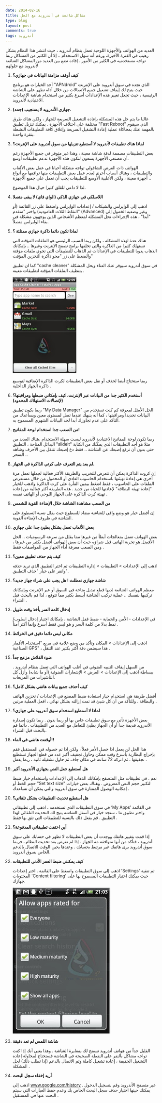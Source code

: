 ```yaml
---
date: 2014-02-16
title: مشاكل شائعة في أندرويد مع الحل
type: blog
layout: post
comments: true
tags: أندرويد
---
```


<amp-img src="/assets/common-android-problems1.jpg" alt="مشاكل شائعة في أندرويد مع الحل">

العديد من الهواتف والأجهزة اللوحية تعمل بنظام أندرويد ، حيث انتشر هذا النظام بشكل رهيب في الفترة الأخيرة، ورغم أنه سهل الاستخدام .. إلا أن الكثير من المشاكل ربما تواجه مستخدميه في الكثير من الأمور . إفادة تضع بين العديد من المشاكل الشائعة لأندرويد مع حلولهم

1. **كيف أوقف مزامنة البيانات في جهازي؟**

   أحد الخيارات هو برنامج "APNdroid" الذي تجده في سوق أندرويد على الإنترنت حيث يتيح لك إيقاف تشغيل جميع الاتصالات من خلال أداة تظهر على الشاشة الرئيسية ، حيث تجعل تغيير هذه الإعدادات أسرع بكثير من استخدام شاشة الإعدادات الاعتيادية ﻷندرويد.

2. **جهازي الأندرويد لا يستجيب (جمد).**

   غالبا ما يتم حل هذه المشكلة بإعادة التشغيل السريعة للجهاز ، ولكن هناك طرق مختلفة على اختلاف الأجهزة . يمكنك تنزيل تطبيق "Fast Reboot" الذي سيقوم بالمهمة عنك بمحاكاة عملية إعادة التشغيل السريعة وإغلاق كافة التطبيقات النشطة بنقرة واحدة.

3. **لماذا هناك تطبيقات لأندرويد لا أستطيع تنزيلها من سوق أندرويد على الإنترنت؟**

   بعض التطبيقات مصممة لدقة شاشة معينة ، وهذا غير متوفر في جميع الأجهزة رغم أن مصنعي الأجهزة يسعون لتكون هذه الأجهزة تدعم تطبيقات أوسع.

   الهواتف ذات العرض الشاقولي تواجه مشكلة أحيانا في عمل بعض الألعاب والتطبيقات ، وهناك أسباب أخرى لعدم عمل بعض التطبيقات منها توافقها مع أنواع أجهزة معينة ، ولكن الأغلبية الأوسع للتطبيقات يجب أن تعمل على جميع الأجهزة ..

   لذا لا داعي للقلق كثيرا حيال هذا الموضوع.

4. **اللاسلكي في جهازي الذكي (الواي فاي) لا يبقى متصلا**

   اذهب إلى الوايرلس والشبكات / إعدادات الوايرلس واضغط على زر القائمة (أو النقاط الثلاث العامودية) واختر "متقدم" (Advanced) وغير وضعية الخمول إلى "أبدا" ، هذه الإجراءات تحل المشكلة لمعظم الأشخاص الذين يوجهون مشكلة في بقاء الوايرلس متصلاً.

5. **لماذا تكون دائما ذاكرة جهازي ممتلئة ؟**

   هناك عدة لهذه المشكلة ، ولكن ربما السبب الرئيسي هو الملفات المؤقتة التي تستهلك كثيرا من الذاكرة والتي تخلفها برامج تصفح الإنترنت وغيرها .. بإمكانك الذهاب يدويا للتطبيقات في الإعدادات ثم الذهاب للتطبيقات التي تحوي ملفات مؤقتة والضغط على زر "محو ذاكرة التخزين المؤقت"

   كما ان تطبيق "cache cleaner" في سوق أندرويد سيوفر عنك العناء ويحل المشكلة بتنظيف الملفات المؤقتة لتطبيقات معينة .

   ![مشاكل شائعة في أندرويد مع الحل2](/assets/common-android-problems2.jpg "مشاكل شائعة في أندرويد مع الحل2")

   ربما ستحتاج أيضا لحذف أو نقل بعض التطبيقات لكرت الذاكرة الإضافية لتوسيع ذاكرة الجهاز الداخلية .

6. **أستخدم الكثير جدا من البيانات عبر الإنترنت، كيف بإمكاني ضبطها ومراقبتها؟ (لإتصالات الاستهلاك المحدود)**

   ربما يكون تطبيق "My Data Manager" الحل الأمثل لمعرفة كم كنت تستخدم من البيانات تحديدا ومراقبتها ، كما أنه ينبهك عندما تصل لمستوى معين ويساعدك من التاكد على عدم تجاوزك أبدا لحد البيانات الشهري المسموح به.

7. **من الصعب جدا استخدام لوحة المفاتيح!**

   ربما تكون لوحة المفاتيح الاعتيادية لأندرويد ليست سهلة الاستخدام ،هناك العديد من البدائل المتاحة ، التطبيق "slidelt" مثلا هو أحد التطبيقات الذي يمكّنك من الكتابة حتى بدون أن ترفع إصبعك عن الشاشة .. فقط دع إصبعك تتنقل بين الأحرف وشاهد السحر ..

8. **لم يعد يتم التعرف على كرتي الذاكرة في الجهاز.**

   إن كروت الذاكرة يمكن أن تتعرض للتخريب والطريقة الأكثر فعالية لجعلها تعمل مرة أخرى هي إعادة تهيئتها باستخدام الحاسوب العادي أو المحمول من خلال مستعرض الملفات على الحاسوب ، فقط اضغط بيمين الفأرة على كرت الذاكرة واذهب للخيار "إعادة تهيئة البطاقة" لإعادتها للحياة من جديد . هذه الطريقة أكثر فعالية من إعادة تهيئة كرت الذاكرة على الجهاز اللوحي أو الهاتف نفسه .

9. **من الصعب مشاهدة الشاشة خلال الإضاءة القوية للشمس**

   إن أفضل خيار هو وضع واقي للشاشة مضاد للسطوع حيث يقلل نسبة السطوع على الشاشة في ظروف الإضاءة القوية.

10. **بعض الألعاب تعمل بشكل بطيئ جدا على جهازي**

    بعض الهواتف تعمل بمعالجات أبطأ من غيرها مما يقلل من سرعة الرسوميات .. الحل الأفضل هو تجربة الهاتف قبل شراؤه حيث أن بعض الهواتف أفضل بكثير من غيرها ، ومن الصعب معرفة أداء الجهاز من المواصفات فقط .

11. **كيف يتم حذف تطبيق معين؟**

    اذهب إلى الإعدادات > التطبيقات > إدارة التطبيقات ثم اختر التطبيق الذي تريد حذفه وانقر على خيار "حذف التطبيق".

12. **شاشة جهازي تعطلت ! هل يجب علي شراء جهاز جديد؟**

    معظم الهواتف الشائعة لديها قطع تبديل متاحة في السوق أو عبر الإنترنت وبإمكانك تركيبها بنفسك .. عملية تركيب الشاشة أبسط بكثير مما تتوقع ، لذا قم بالبحث قبل الشراء .

13. **إدخال كلمة السر يأخذ وقت طويل**

    في الإعدادات - الأمن والحماية - ضبط قفل الشاشة ، بإمكانك اختيار إدخال اسلوب/نمط بدلا من كلمة السر و هو ليس فقط أسرع وإنما أكثر أمناً .

14. **مكاني ليس دائما دقيق في الخرائط**

    اذهب إلى الإعدادات > المكان وتأكد من وضع علامة في مربع "استخدام الأقمار الصناعية GPS" ، هذا سيضمن دقة أكثر بكثير عند التنقل .

15. **ضوء الفلاش مزعج جداً**

    من السهل إيقاف التنبيه الضوئي في أغلب الهواتف التي تعمل بنظام أندرويد . ببساطة اذهب إلى الإعدادات > العرض > الإشعارات الضوئية (أو ما شابه) وأزل كل التأشيرات من المربعات.

16. **كيف أحذف جميع بيانات هاتفي بشكل كامل؟**

    أفضل طريقة هي استخدام خيار استعادة ضبط المصنع في الإعدادات / تخزين الهاتف والبطاقة . وللتأكد من أن كل شيئ قد تمت إزالته بشكل نهائي ، افعل العملية مرتين .

17. **لماذا لا أستطيع استخدام سوق أندرويد على جهازي؟**

    بعض الأجهزة تأتي مع سوق تطبيقات خاص بها أو ربما بدون . ربما تكون إصدارة الأندرويد قديمة جدا أو أن الجهاز بطيئ للتعامل مع العديد من التطبيقات . دائما قم بالبحث قبل الشراء.

18. **أوقعت هاتفي في الماء!!**

    هذا الحل لن يعمل اذا حصل الأمر فعلاً ، ولكن اذا تم حصوله في المستقبل فقم بإخراج البطارية بأسرع وقت ممكن وحاول تجفيف أكبر عدد من قطع الجهاز تستطيع تجفيفها ، ثم اتركه 72 ساعة في مكان جاف ثم حاول تشغيله ثانية ، ربما يعمل .

19. **هل أستطيع جعل النص بجهازي الأندرويد أكبر**

    نعم . في تطبيقات مثل المتصفح بإمكانك الذهاب إلى الإعدادات واستخدام خيار ضبط حجم الخط أو "Set text size" لتكبير حجم النص المعروض . وهناك بعض خيارات إمكانية الوصول الممتازة في سوق أندرويد والتي يمكن أن تساعدك .

20. **هل أستطيع تحديث التطبيقات بشكل تلقائي؟**

    في سوق التطبيقات الذي تستخدمه ، اذهب إلى تطبيقاتي ‘My Apps’ في القائمة واختر تطبيق ما ، ستجد خيار في أسفل الشاشة يتيح لك التحديث التلقائي لهذا التطبيق . قم بفعل ذلك بالنسبة للتطبيقات التي تثق بها فقط .

21. **أين اختفت تطبيقاتي المدفوعة؟**

    إذا قمت بتغيير هاتفك ووجدت أن بعض التطبيقات لا تظهر في حسابك على سوق أندرويد ، فتأكد من أنها متوافقة مه الجهاز . إذا لم تعرض بعد تحديث النظام ، فربما سوق أندرويد يرى هاتفك غير مرتبط بحسابك . وعندها يحين الوقت للاتصال بالدعم الخاص بسوق أندرويد.

22. **كيف يمكنني ضبط العمر الأدنى للتطبيقات**

    اذهب إلى سوق التطبيقات واضغط على القائمة . اختر إعدادات 'Settings' ثم تنقية المحتويات 'Content filtering' حيث يمكنك اختيار التطبيقات المسموح بها على جهازك.

    ![مشاكل شائعة في أندرويد مع الحل3](/assets/common-android-problems3.jpg "مشاكل شائعة في أندرويد مع الحل3")

23. **شاشة اللمس لم تعد دقيقة**

    القليل جداً من هواتف أندرويد تسمح لك بمعايرة الشاشة . وهذا يعني أنك إذا كنت تواجه مشاكل بالنقر على النقطة الصحيحة في الشاشة فستحتاج لمحاولة إعادة التشغيل الخفيفة ، إعادة تشغيل كاملة وثم الاتصال بالدعم (إذا تطلب ذلك) لحل المشكلة .

24. **أريد إخفاء سجل البحث**

    اذهب إلى www.google.com/history عبر متصفح الأندرويد وقم بتسجيل الدخول . يمكنك حينها اختيار حذف سجل البحث الخاص بك وعدم حفظ العبارات التي سيتم البحث عنها في المستقبل .
